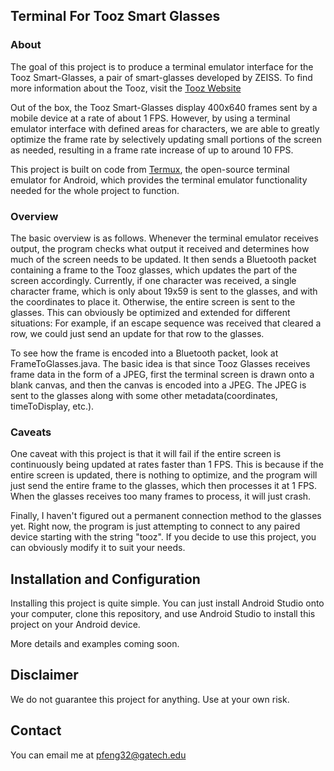 ## Terminal For Tooz Smart Glasses

### About
The goal of this project is to produce a terminal emulator interface for the Tooz Smart-Glasses, a pair of smart-glasses developed by ZEISS.
To find more information about the Tooz, visit the [Tooz Website](https://tooz.com/product/devkit/)

Out of the box, the Tooz Smart-Glasses display 400x640 frames sent by a mobile device at a rate of about 1 FPS.
However, by using a terminal emulator interface with defined areas for characters, we are able to greatly optimize the frame rate by selectively updating small portions of the screen as needed, resulting in a frame rate increase of up to around 10 FPS.

This project is built on code from [Termux](https://termux.com/), the open-source terminal emulator for Android, which provides the terminal emulator functionality needed for the whole project to function.

### Overview

The basic overview is as follows.
Whenever the terminal emulator receives output, the program checks what output it received and determines how much of the screen needs to be updated.  It then sends a Bluetooth packet containing a frame to the Tooz glasses, which updates the part of the screen accordingly.
Currently, if one character was received, a single character frame, which is only about 19x59 is sent to the glasses, and with the coordinates to place it.  Otherwise, the entire screen is sent to the glasses.
This can obviously be optimized and extended for different situations: For example, if an escape sequence was received that cleared a row, we could just send an update for that row to the glasses.

To see how the frame is encoded into a Bluetooth packet, look at FrameToGlasses.java.
The basic idea is that since Tooz Glasses receives frame data in the form of a JPEG, first the terminal screen is drawn onto a blank canvas, and then the canvas is encoded into a JPEG.  The JPEG is sent to the glasses along with some other metadata(coordinates, timeToDisplay, etc.).

### Caveats

One caveat with this project is that it will fail if the entire screen is continuously being updated at rates faster than 1 FPS.  This is because if the entire screen is updated, there is nothing to optimize, and the program will just send the entire frame to the glasses, which then processes it at 1 FPS.  When the glasses receives too many frames to process, it will just crash.

Finally, I haven't figured out a permanent connection method to the glasses yet.  Right now, the program is just attempting to connect to any paired device starting with the string "tooz".  If you decide to use this project, you can obviously modify it to suit your needs.


## Installation and Configuration

Installing this project is quite simple.
You can just install Android Studio onto your computer, clone this repository, and use Android Studio to install this project on your Android device.

More details and examples coming soon.

## Disclaimer
We do not guarantee this project for anything.  Use at your own risk.


## Contact

You can email me at pfeng32@gatech.edu
